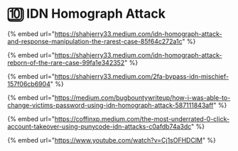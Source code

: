 # 🔟 IDN Homograph Attack

{% embed url="https://shahjerry33.medium.com/idn-homograph-attack-and-response-manipulation-the-rarest-case-85f64c272a1c" %}

{% embed url="https://shahjerry33.medium.com/idn-homograph-attack-reborn-of-the-rare-case-99fa1e342352" %}

{% embed url="https://shahjerry33.medium.com/2fa-bypass-idn-mischief-157f06cb6904" %}

{% embed url="https://medium.com/bugbountywriteup/how-i-was-able-to-change-victims-password-using-idn-homograph-attack-587111843aff" %}

{% embed url="https://coffinxp.medium.com/the-most-underrated-0-click-account-takeover-using-punycode-idn-attacks-c0afdb74a3dc" %}

{% embed url="https://www.youtube.com/watch?v=Cj1sOFHDClM" %}
